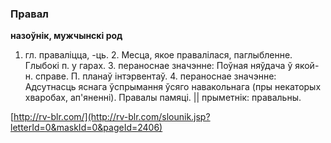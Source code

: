 ### Правал
**назоўнік, мужчынскі род**

1. гл. праваліцца, -ць. 2. Месца, якое правалілася, паглыбленне. Глыбокі п. у гарах. 3. пераноснае значэнне: Поўная няўдача ў якой-н. справе. П. планаў інтэрвентаў. 4. пераноснае значэнне: Адсутнасць яснага ўспрымання ўсяго навакольнага (пры некаторых хваробах, ап'яненні). Правалы памяці. || прыметнік: правальны.

<a rel="author">[http://rv-blr.com/](http://rv-blr.com/slounik.jsp?letterId=0&maskId=0&pageId=2406)</a>

